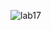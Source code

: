 ![lab17](https://github.com/bhos-mob-sec/l17-todo-app-persisted-aynuraa03/assets/147691950/d2326894-a320-407e-b7c1-7c5f204992f6)
